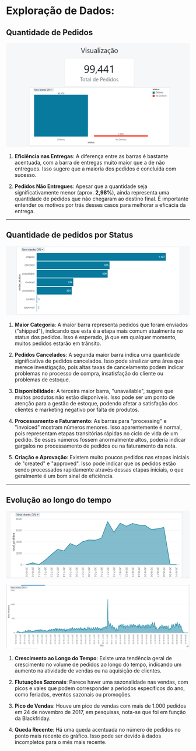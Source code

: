 # Exploração de Dados:

## Quantidade de Pedidos

![alt text](image.png)

1. **Eficiência nas Entregas**: A diferença entre as barras é bastante acentuada, com a barra de entregas muito maior que a de não entregues. Isso sugere que a maioria dos pedidos é concluída com sucesso.

2. **Pedidos Não Entregues**: Apesar que a quantidade seja significativamente menor (aprox. **2,98%**), ainda representa uma quantidade de pedidos que não chegaram ao destino final. É importante entender os motivos por trás desses casos para melhorar a eficácia da entrega.

---

## Quantidade de pedidos por Status

![alt text](image-1.png)

1. **Maior Categoria**: A maior barra representa pedidos que foram enviados ("shipped"), indicando que esta é a etapa mais comum atualmente no status dos pedidos. Isso é esperado, já que em qualquer momento, muitos pedidos estarão em trânsito.

2. **Pedidos Cancelados**: A segunda maior barra indica uma quantidade significativa de pedidos cancelados. Isso pode sinalizar uma área que merece investigação, pois altas taxas de cancelamento podem indicar problemas no processo de compra, insatisfação do cliente ou problemas de estoque.

3. **Disponibilidade**: A terceira maior barra, "unavailable", sugere que muitos produtos não estão disponíveis. Isso pode ser um ponto de atenção para a gestão de estoque, podendo afetar a satisfação dos clientes e marketing negativo por falta de produtos.

4. **Processamento e Faturamento**: As barras para "processing" e "invoiced" mostram números menores. Isso aparentemente é normal, pois representam etapas transitórias rápidas no ciclo de vida de um pedido. Se esses números fossem anormalmente altos, poderia indicar gargalos no processamento de pedidos ou na faturamento da nota.

5. **Criação e Aprovação**: Existem muito poucos pedidos nas etapas iniciais de "created" e "approved". Isso pode indicar que os pedidos estão sendo processados rapidamente através dessas etapas iniciais, o que geralmente é um bom sinal de eficiência.

---

## Evolução ao longo do tempo

![alt text](image-2.png)

![alt text](image-3.png)



1. **Crescimento ao Longo do Tempo**: Existe uma tendência geral de crescimento no volume de pedidos ao longo do tempo, indicando um aumento na atividade de vendas ou na aquisição de clientes.

2. **Flutuações Sazonais**: Parece haver uma sazonalidade nas vendas, com picos e vales que podem corresponder a períodos específicos do ano, como feriados, eventos sazonais ou promoções.

3. **Pico de Vendas**: Houve um pico de vendas com mais de 1.000 pedidos em 24 de novembro de 2017, em pesquisas, nota-se que foi em função da Blackfriday.

4. **Queda Recente**: Há uma queda acentuada no número de pedidos no ponto mais recente do gráfico. Isso pode ser devido à dados incompletos para o mês mais recente.